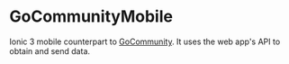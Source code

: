 # GoCommunityMobile

Ionic 3 mobile counterpart to [GoCommunity](https://github.com/Mirania/GoCommunity). It uses the web app's API to obtain and send data.



